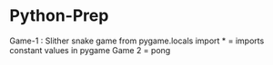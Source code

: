 # Python-Prep

Game-1 : Slither snake game
from pygame.locals import \* = imports constant values in pygame
Game 2 = pong
